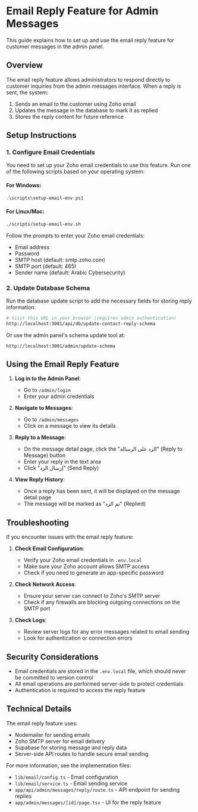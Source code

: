 # Email Reply Feature for Admin Messages

This guide explains how to set up and use the email reply feature for customer messages in the admin panel.

## Overview

The email reply feature allows administrators to respond directly to customer inquiries from the admin messages interface. When a reply is sent, the system:

1. Sends an email to the customer using Zoho email
2. Updates the message in the database to mark it as replied
3. Stores the reply content for future reference

## Setup Instructions

### 1. Configure Email Credentials

You need to set up your Zoho email credentials to use this feature. Run one of the following scripts based on your operating system:

#### For Windows:

```powershell
.\scripts\setup-email-env.ps1
```

#### For Linux/Mac:

```bash
./scripts/setup-email-env.sh
```

Follow the prompts to enter your Zoho email credentials:
- Email address
- Password
- SMTP host (default: smtp.zoho.com)
- SMTP port (default: 465)
- Sender name (default: Arabic Cybersecurity)

### 2. Update Database Schema

Run the database update script to add the necessary fields for storing reply information:

```bash
# Visit this URL in your browser (requires admin authentication)
http://localhost:3001/api/db/update-contact-reply-schema
```

Or use the admin panel's schema update tool at:
```
http://localhost:3001/admin/update-schema
```

## Using the Email Reply Feature

1. **Log in to the Admin Panel**:
   - Go to `/admin/login`
   - Enter your admin credentials

2. **Navigate to Messages**:
   - Go to `/admin/messages`
   - Click on a message to view its details

3. **Reply to a Message**:
   - On the message detail page, click the "الرد على الرسالة" (Reply to Message) button
   - Enter your reply in the text area
   - Click "إرسال الرد" (Send Reply)

4. **View Reply History**:
   - Once a reply has been sent, it will be displayed on the message detail page
   - The message will be marked as "تم الرد" (Replied)

## Troubleshooting

If you encounter issues with the email reply feature:

1. **Check Email Configuration**:
   - Verify your Zoho email credentials in `.env.local`
   - Make sure your Zoho account allows SMTP access
   - Check if you need to generate an app-specific password

2. **Check Network Access**:
   - Ensure your server can connect to Zoho's SMTP server
   - Check if any firewalls are blocking outgoing connections on the SMTP port

3. **Check Logs**:
   - Review server logs for any error messages related to email sending
   - Look for authentication or connection errors

## Security Considerations

- Email credentials are stored in the `.env.local` file, which should never be committed to version control
- All email operations are performed server-side to protect credentials
- Authentication is required to access the reply feature

## Technical Details

The email reply feature uses:
- Nodemailer for sending emails
- Zoho SMTP server for email delivery
- Supabase for storing message and reply data
- Server-side API routes to handle secure email sending

For more information, see the implementation files:
- `lib/email/config.ts` - Email configuration
- `lib/email/service.ts` - Email sending service
- `app/api/admin/messages/reply/route.ts` - API endpoint for sending replies
- `app/admin/messages/[id]/page.tsx` - UI for the reply feature
